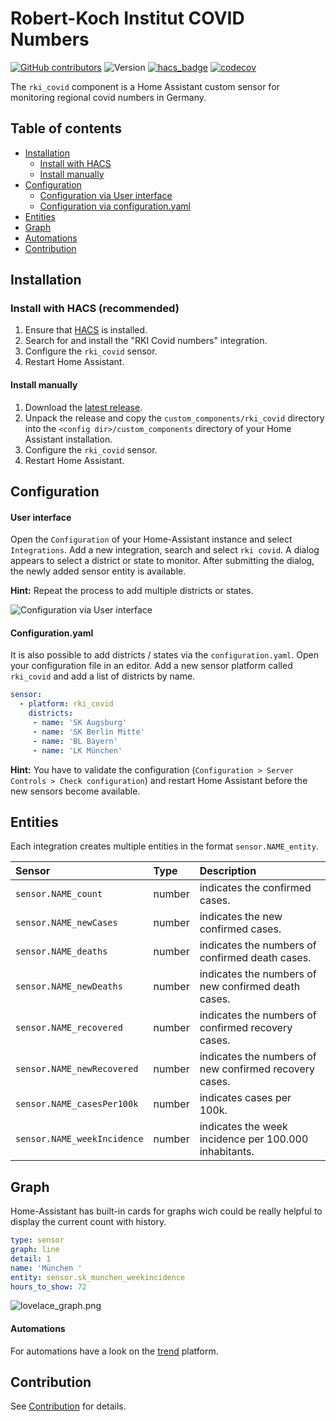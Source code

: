 # Robert-Koch Institut COVID Numbers

[![GitHub contributors](https://img.shields.io/github/contributors/thebino/rki_covid)](https://github.com/thebino/rki_covid/graphs/contributors)
![Version](https://img.shields.io/github/v/release/thebino/rki_covid)
[![hacs_badge](https://img.shields.io/badge/HACS-Default-orange.svg)](https://github.com/custom-components/hacs)
[![codecov](https://codecov.io/gh/thebino/rki_covid/branch/master/graph/badge.svg)](https://codecov.io/gh/thebino/rki_covid)

The `rki_covid` component is a Home Assistant custom sensor for monitoring regional covid numbers in Germany.


## Table of contents
* [Installation](#installation)
  * [Install with HACS](#install-with-hacs)
  * [Install manually](#install-manually)
* [Configuration](#configuration)
  * [Configuration via User interface](#user-interface)
  * [Configuration via configuration.yaml](#configurationyaml)
* [Entities](#entities)
* [Graph](#graph)
* [Automations](#automations)
* [Contribution](#contribution)

## Installation
### Install with HACS (recommended)
1. Ensure that [HACS](https://community.home-assistant.io/t/custom-component-hacs) is installed.
2. Search for and install the "RKI Covid numbers" integration.
3. Configure the `rki_covid` sensor.
4. Restart Home Assistant.

#### Install manually
1. Download the [latest release](https://github.com/thebino/rki_covid/releases/latest).
2. Unpack the release and copy the `custom_components/rki_covid` directory
   into the `<config dir>/custom_components` directory of your Home Assistant installation.
3. Configure the `rki_covid` sensor.
4. Restart Home Assistant.


## Configuration

#### User interface
Open the `Configuration` of your Home-Assistant instance and select `Integrations`.
Add a new integration, search and select `rki covid`.
A dialog appears to select a district or state to monitor.
After submitting the dialog, the newly added sensor entity is available.

**Hint:** Repeat the process to add multiple districts or states.

![Configuration via User interface](docs/configuration.gif)

#### Configuration.yaml
It is also possible to add districts / states via the `configuration.yaml`.
Open your configuration file in an editor.
Add a new sensor platform called `rki_covid` and add a list of districts by name.

```yaml
sensor:
  - platform: rki_covid
    districts:
     - name: 'SK Augsburg'
     - name: 'SK Berlin Mitte'
     - name: 'BL Bayern'
     - name: 'LK München'
```

**Hint:** You have to validate the configuration (`Configuration > Server Controls > Check configuration`) and restart Home Assistant before the new sensors become available.



## Entities

Each integration creates multiple entities in the format `sensor.NAME_entity`.

|Sensor  |Type|Description
|:-----------|:---|:------------
|`sensor.NAME_count`| number | indicates the confirmed cases.
|`sensor.NAME_newCases`| number | indicates the new confirmed cases.
|`sensor.NAME_deaths`| number | indicates the numbers of confirmed death cases.
|`sensor.NAME_newDeaths`| number | indicates the numbers of new confirmed death cases.
|`sensor.NAME_recovered`| number | indicates the numbers of confirmed recovery cases.
|`sensor.NAME_newRecovered`| number | indicates the numbers of new confirmed recovery cases.
|`sensor.NAME_casesPer100k`| number | indicates cases per 100k.
|`sensor.NAME_weekIncidence`| number | indicates the week incidence per 100.000 inhabitants.


## Graph
Home-Assistant has built-in cards for graphs wich could be really helpful to display the current count with history.

```yaml
type: sensor
graph: line
detail: 1
name: 'München '
entity: sensor.sk_munchen_weekincidence
hours_to_show: 72
```

![lovelace_graph.png](docs/lovelace_graph.png)

#### Automations
For automations have a look on the [trend](https://www.home-assistant.io/integrations/trend/) platform.


## Contribution
See [Contribution](CONTRIBUTING.md) for details.
